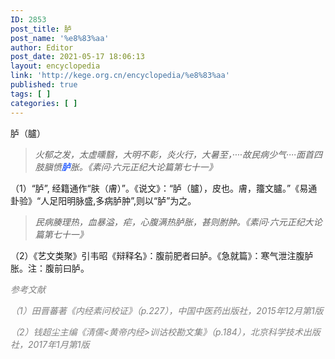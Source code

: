 ```yaml
---
ID: 2853
post_title: 胪
post_name: '%e8%83%aa'
author: Editor
post_date: 2021-05-17 18:06:13
layout: encyclopedia
link: 'http://kege.org.cn/encyclopedia/%e8%83%aa'
published: true
tags: [ ]
categories: [ ]
---
```

胪（臚）
<blockquote><em>火郁之发，太虚曛翳，大明不彰，炎火行，大暑至，····故民病少气····面首四肢䐜愤<span style="color: #3366ff;"><strong>胪</strong></span>胀。《素问·六元正纪大论篇第七十一》</em></blockquote>
（1）“胪”, 经籍通作“肤（膚）”。《说文》：“胪（臚），皮也。膚，籒文臚。”《易通卦验》“人足阳明脉盛,多病胪肿”,则以“胪”为之。
<blockquote><em>民病腠理热，血暴溢，疟，心腹满热胪胀，甚则胕肿。《素问·六元正纪大论篇第七十一》</em></blockquote>
（2）《艺文类聚》引韦昭《辩释名》：腹前肥者曰胪。《急就篇》：寒气泄注腹胪胀。注：腹前曰胪。

<span style="color: #808080;"><em>参考文献</em></span>

<span style="color: #808080;"><em>（1）田晋蕃著《内经素问校证》（p.227），中国中医药出版社，2015年12月第1版</em></span>

<span style="color: #808080;"><em>（2）钱超尘主编《清儒&lt;黄帝内经&gt;训诂校勘文集》（p.184），北京科学技术出版社，2017年1月第1版</em></span>